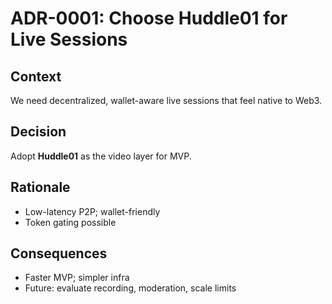 # ADR-0001: Choose Huddle01 for Live Sessions

## Context

We need decentralized, wallet-aware live sessions that feel native to Web3.

## Decision

Adopt **Huddle01** as the video layer for MVP.

## Rationale

- Low-latency P2P; wallet-friendly
- Token gating possible

## Consequences

- Faster MVP; simpler infra
- Future: evaluate recording, moderation, scale limits
